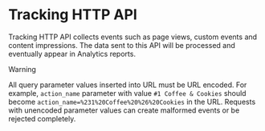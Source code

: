 # Tracking HTTP API

Tracking HTTP API collects events such as page views, custom events and
content impressions. The data sent to this API will be processed and
eventually appear in Analytics reports.

<div class="warning">

<div class="title">

Warning

</div>

All query parameter values inserted into URL must be URL encoded. For
example, `action_name` parameter with value `#1 Coffee & Cookies` should
become `action_name=%231%20Coffee%20%26%20Cookies` in the URL. Requests
with unencoded parameter values can create malformed events or be
rejected completely.

</div>

<div id='redoc-container'>
</div>
<script>
    (function() {
        Redoc.init('/static/_static/api/tracker_tracking_api.json', {}, document.getElementById('redoc-container'), () => {window.prepareRedocMenu ? window.prepareRedocMenu() : setTimeout(()=>{window.prepareRedocMenu()}, 2000)});
    })();
</script>
